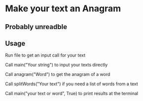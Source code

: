 # Make your text an Anagram

## Probably unreadble

## Usage

Run file to get an input call for your text

Call main("Your string") to input your texts directly

Call anagram("Word") to get the anagram of a word

Call splitWords("Your text") if you need a list of words from a text

Call main("your text or word", True) to print results at the terminal
